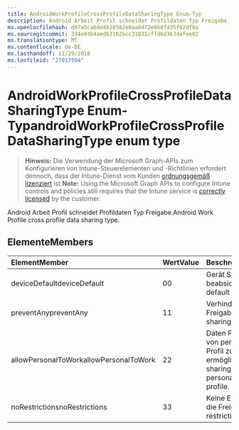 ```yaml
---
title: AndroidWorkProfileCrossProfileDataSharingType Enum-Typ
description: Android Arbeit Profil schneidet Profildaten Typ Freigabe.
ms.openlocfilehash: d97a5ca64d4b28582e0aa0472e0b8f435f02df0a
ms.sourcegitcommit: 334e84b4aed63162bcc31831cffd6d363dafee02
ms.translationtype: MT
ms.contentlocale: de-DE
ms.lasthandoff: 11/29/2018
ms.locfileid: "27017594"
---
```

# <a name="androidworkprofilecrossprofiledatasharingtype-enum-type"></a><span data-ttu-id="95da4-103">AndroidWorkProfileCrossProfileDataSharingType Enum-Typ</span><span class="sxs-lookup"><span data-stu-id="95da4-103">androidWorkProfileCrossProfileDataSharingType enum type</span></span>

> <span data-ttu-id="95da4-104">**Hinweis:** Die Verwendung der Microsoft Graph-APIs zum Konfigurieren von Intune-Steuerelementen und -Richtlinien erfordert dennoch, dass der Intune-Dienst vom Kunden [ordnungsgemäß lizenziert](https://go.microsoft.com/fwlink/?linkid=839381) ist.</span><span class="sxs-lookup"><span data-stu-id="95da4-104">**Note:** Using the Microsoft Graph APIs to configure Intune controls and policies still requires that the Intune service is [correctly licensed](https://go.microsoft.com/fwlink/?linkid=839381) by the customer.</span></span>

<span data-ttu-id="95da4-105">Android Arbeit Profil schneidet Profildaten Typ Freigabe.</span><span class="sxs-lookup"><span data-stu-id="95da4-105">Android Work Profile cross profile data sharing type.</span></span>
## <a name="members"></a><span data-ttu-id="95da4-106">Elemente</span><span class="sxs-lookup"><span data-stu-id="95da4-106">Members</span></span>
|<span data-ttu-id="95da4-107">Element</span><span class="sxs-lookup"><span data-stu-id="95da4-107">Member</span></span>|<span data-ttu-id="95da4-108">Wert</span><span class="sxs-lookup"><span data-stu-id="95da4-108">Value</span></span>|<span data-ttu-id="95da4-109">Beschreibung</span><span class="sxs-lookup"><span data-stu-id="95da4-109">Description</span></span>|
|:---|:---|:---|
|<span data-ttu-id="95da4-110">deviceDefault</span><span class="sxs-lookup"><span data-stu-id="95da4-110">deviceDefault</span></span>|<span data-ttu-id="95da4-111">0</span><span class="sxs-lookup"><span data-stu-id="95da4-111">0</span></span>|<span data-ttu-id="95da4-112">Gerät Standardwert, keine beabsichtigt.</span><span class="sxs-lookup"><span data-stu-id="95da4-112">Device default value, no intent.</span></span>|
|<span data-ttu-id="95da4-113">preventAny</span><span class="sxs-lookup"><span data-stu-id="95da4-113">preventAny</span></span>|<span data-ttu-id="95da4-114">1</span><span class="sxs-lookup"><span data-stu-id="95da4-114">1</span></span>|<span data-ttu-id="95da4-115">Verhindern, dass alle Freigabe.</span><span class="sxs-lookup"><span data-stu-id="95da4-115">Prevent any sharing.</span></span>|
|<span data-ttu-id="95da4-116">allowPersonalToWork</span><span class="sxs-lookup"><span data-stu-id="95da4-116">allowPersonalToWork</span></span>|<span data-ttu-id="95da4-117">2</span><span class="sxs-lookup"><span data-stu-id="95da4-117">2</span></span>|<span data-ttu-id="95da4-118">Daten Freigabeanfrage von persönlichen Profil Profil zu ermöglichen.</span><span class="sxs-lookup"><span data-stu-id="95da4-118">Allow data sharing request from personal profile to work profile.</span></span>|
|<span data-ttu-id="95da4-119">noRestrictions</span><span class="sxs-lookup"><span data-stu-id="95da4-119">noRestrictions</span></span>|<span data-ttu-id="95da4-120">3</span><span class="sxs-lookup"><span data-stu-id="95da4-120">3</span></span>|<span data-ttu-id="95da4-121">Keine Einschränkung für die Freigabe.</span><span class="sxs-lookup"><span data-stu-id="95da4-121">No restrictions on sharing.</span></span>|




